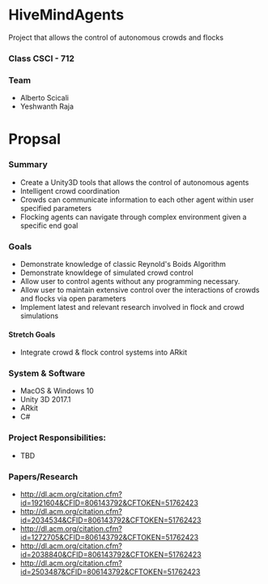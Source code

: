 # HiveMindAgents
Project that allows the control of autonomous crowds and flocks

### Class CSCI - 712

### Team
- Alberto Scicali
- Yeshwanth Raja

# Propsal

### Summary
- Create a Unity3D tools that allows the control of autonomous agents
- Intelligent crowd coordination
- Crowds can communicate information to each other agent within user specified parameters
- Flocking agents can navigate through complex environment given a specific end goal

### Goals
- Demonstrate knowledge of classic Reynold's Boids Algorithm
- Demonstrate knowldege of simulated crowd control
- Allow user to control agents without any programming necessary.
- Allow user to maintain extensive control over the interactions of crowds and flocks via open parameters
- Implement latest and relevant research involved in flock and crowd simulations

#### Stretch Goals
- Integrate crowd & flock control systems into ARkit 

### System & Software
- MacOS & Windows 10
- Unity 3D 2017.1
- ARkit
- C#

### Project Responsibilities:
- TBD

### Papers/Research
- http://dl.acm.org/citation.cfm?id=1921604&CFID=806143792&CFTOKEN=51762423
- http://dl.acm.org/citation.cfm?id=2034534&CFID=806143792&CFTOKEN=51762423
- http://dl.acm.org/citation.cfm?id=1272705&CFID=806143792&CFTOKEN=51762423
- http://dl.acm.org/citation.cfm?id=2038840&CFID=806143792&CFTOKEN=51762423
- http://dl.acm.org/citation.cfm?id=2503487&CFID=806143792&CFTOKEN=51762423
